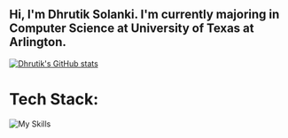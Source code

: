 ## Hi, I'm Dhrutik Solanki. I'm currently majoring in Computer Science at University of Texas at Arlington.


[![Dhrutik's GitHub stats](https://github-readme-stats.vercel.app/api?username=DhrutikS257&show_icons=true&theme=tokyonight)](https://github.com/DhrutikS257)

# Tech Stack:
![My Skills](https://skillicons.dev/icons?i=go,py,java,js,ts,nextjs,reactspring,flask,,mongodb,postgres,postman,github)
